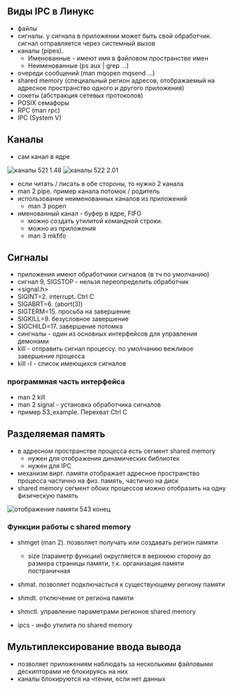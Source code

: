 ## Виды IPC в Линукс

* файлы
* сигналы. у сигнала в приложении может быть свой обработчик. сигнал отправляется через системный вызов
* каналы (pipes). 
  * Именованные - имеют имя в файловом пространстве имен
  * Неименованные (ps aux | grep ...)
* очереди сообщений (man mqopen mqsend ...)
* shared memory (специальный регион адресов, отображаемый на адресное пространство одного и другого приложения)
* сокеты (абстракция сетевых протоколов)
* POSIX семафоры
* RPC (man rpc)
* IPC (System V)
  
## Каналы

* сам канал в ядре

![каналы 521 1.48]()
![каналы 522 2.01]()

* если читать / писать в обе стороны, то нужно 2 канала
* man 2 pipe. пример канала потомок / родитель
* использование неименованных каналов из приложений
  * man 3 popen
* именованный канал - буфер в ядре, FIFO
  * можно создать утилитой командной строки. 
  * можно из приложения
  * man 3 mkfifo
## Сигналы

* приложения имеют обработчики сигналов (в тч по умолчанию)
* сигнал 9, SIGSTOP - нельзя переопределить обработчик
* <signal.h>
* SIGINT=2. interrupt. Ctrl C
* SIGABRT=6. (abort(3))
* SIGTERM=15. просьба на завершение
* SIGKILL=9. безусловное завершение
* SIGCHILD=17. завершение потомка
* сингналы - один из основных интерфейсов для управления демонами
* kill - отправить сигнал процессу. по умолчанию вежливое завершение процесса
* kill -l - список имеющихся сигналов

### программная часть интерфейса

* man 2 kill
* man 2 signal - установка обработчика сигналов
* пример 53_example. Перехват Ctrl C

## Разделяемая память

* в адресном пространстве процесса есть сегмент shared memory
  * нужен для отображения динамических библиотек
  * нужен для IPC
* механизм вирт. памяти отображает адресное пространство процесса частично на физ. память, частично на диск
* shared memory сегмент обоих процессов можно отобразить на одну физическую память

![отображение памяти 543 конец  ]()

### Функции работы с shared memory

* shmget (man 2). позволяет получать или создавать регион памяти
  * size (параметр функции) округляется в верхнюю сторону до размера страницы памяти, т.к. организация памяти постраничная
* shmat. позволяет подключасться к существующему региону памяти
* shmdt. отключение от региона памяти
* shmctl. управление параметрами регионов shared memory

* ipcs - инфо утилита по shared memory

## Мультиплексирование ввода вывода

* позволяет приложениям наблюдать за несколькими файловыми дескипторами не блокируясь на них
* каналы блокируются на чтении, если нет данных





